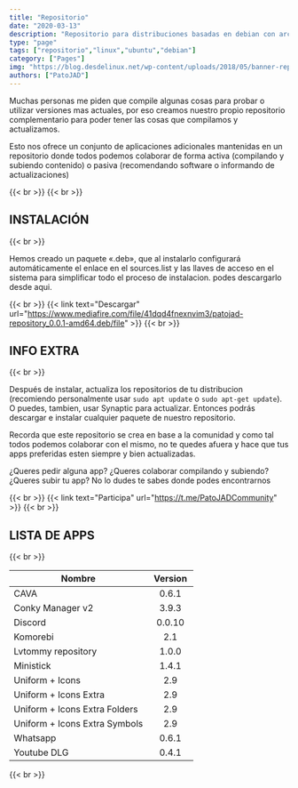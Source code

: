 ```yaml
---
title: "Repositorio"
date: "2020-03-13"
description: "Repositorio para distribuciones basadas en debian con archivos compilados por PatoJAD y su comunidad complementado las distribuciones"
type: "page"
tags: ["repositorio","linux","ubuntu","debian"]
category: ["Pages"]
img: "https://blog.desdelinux.net/wp-content/uploads/2018/05/banner-repositorios_desdelinux-830x500.png"
authors: ["PatoJAD"]
---
```


Muchas personas me piden que compile algunas cosas para probar o utilizar versiones mas actuales, por eso creamos nuestro propio repositorio complementario para poder tener las cosas que compilamos y actualizamos.

Esto nos ofrece un conjunto de aplicaciones adicionales mantenidas en un repositorio donde todos podemos colaborar de forma activa (compilando y subiendo contenido) o pasiva (recomendando software o informando de actualizaciones)

{{< br >}}
{{< br >}}

## INSTALACIÓN

{{< br >}}

Hemos creado un paquete «.deb», que al instalarlo configurará automáticamente el enlace en el sources.list y las llaves de acceso en el sistema para simplificar todo el proceso de instalacion. podes descargarlo desde aqui.

{{< br >}}
{{< link text="Descargar" url="https://www.mediafire.com/file/41dqd4fnexnvim3/patojad-repository_0.0.1-amd64.deb/file" >}}
{{< br >}}

## INFO EXTRA

{{< br >}}

Después de instalar, actualiza los repositorios de tu distribucion (recomiendo personalmente usar `sudo apt update` o `sudo apt-get update`). O puedes, tambien, usar Synaptic para actualizar. Entonces podrás descargar e instalar cualquier paquete de nuestro repositorio.

Recorda que este repositorio se crea en base a la comunidad y como tal todos podemos colaborar con el mismo, no te quedes afuera y hace que tus apps preferidas esten siempre y bien actualizadas.

¿Queres pedir alguna app? ¿Queres colaborar compilando y subiendo? ¿Queres subir tu app? No lo dudes te sabes donde podes encontrarnos

{{< br >}}
{{< link text="Participa" url="https://t.me/PatoJADCommunity" >}}
{{< br >}}

## LISTA DE APPS

{{< br >}}

| Nombre                                | Version              |
|---------------------------------------|:--------------------:|
| CAVA                                  | 0.6.1                |
| Conky Manager v2 &nbsp; &nbsp; &nbsp; | &nbsp; 3.9.3 &nbsp;  |
| Discord                               | &nbsp; 0.0.10 &nbsp; |
| Komorebi                              | 2.1                  |
| Lvtommy repository                    | 1.0.0                |
| Ministick                             | 1.4.1                |
| Uniform + Icons                       | 2.9                  |
| Uniform + Icons Extra                 | 2.9                  |
| Uniform + Icons Extra Folders         | 2.9                  |
| Uniform + Icons Extra Symbols         | 2.9                  |
| Whatsapp                              | 0.6.1                |
| Youtube DLG                           | 0.4.1                |

{{< br >}}
